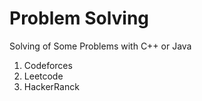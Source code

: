 # Problem Solving
Solving of Some Problems with C++ or Java

1. Codeforces 
2. Leetcode 
3. HackerRanck 
